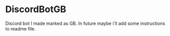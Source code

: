 # DiscordBotGB
Discord bot I made marked as GB. In future maybe i'll add some instructions to readme file.
